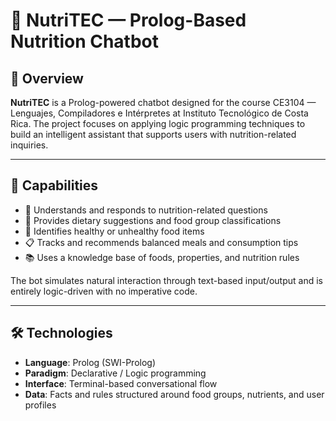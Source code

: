# 🥦 NutriTEC — Prolog-Based Nutrition Chatbot

## 📘 Overview

**NutriTEC** is a Prolog-powered chatbot designed for the course CE3104 — Lenguajes, Compiladores e Intérpretes at Instituto Tecnológico de Costa Rica. The project focuses on applying logic programming techniques to build an intelligent assistant that supports users with nutrition-related inquiries.

---

## 🧠 Capabilities

- 💬 Understands and responds to nutrition-related questions
- 🥗 Provides dietary suggestions and food group classifications
- 🔎 Identifies healthy or unhealthy food items
- 📋 Tracks and recommends balanced meals and consumption tips
- 📚 Uses a knowledge base of foods, properties, and nutrition rules

The bot simulates natural interaction through text-based input/output and is entirely logic-driven with no imperative code.

---

## 🛠️ Technologies

- **Language**: Prolog (SWI-Prolog)
- **Paradigm**: Declarative / Logic programming
- **Interface**: Terminal-based conversational flow
- **Data**: Facts and rules structured around food groups, nutrients, and user profiles


